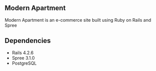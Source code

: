 ## Modern Apartment

Modern Apartment is an e-commerce site built using Ruby on Rails and Spree

## Dependencies
* Rails 4.2.6
* Spree 3.1.0
* PostgreSQL
